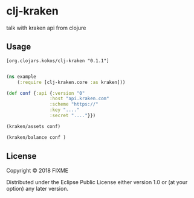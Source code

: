 # clj-kraken

talk with kraken api from clojure

## Usage

```
[org.clojars.kokos/clj-kraken "0.1.1"]
```

```clojure

(ns example
    (:require [clj-kraken.core :as kraken]))

(def conf {:api {:version "0"
                :host "api.kraken.com"
                :scheme "https://"
                :key "...."
                :secret "...."}})

(kraken/assets conf)

(kraken/balance conf )


```

## License

Copyright © 2018 FIXME

Distributed under the Eclipse Public License either version 1.0 or (at
your option) any later version.
